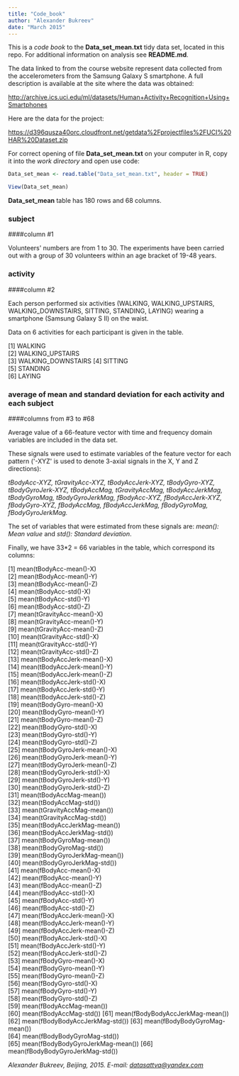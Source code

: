 ```yaml
---
title: "Code_book"
author: "Alexander Bukreev"
date: "March 2015"
---
```


This is a *code book* to the **Data_set_mean.txt** tidy data set, located in this repo. For additional information on analysis see **README.md**.

The data linked to from the course website represent data collected from the accelerometers from the Samsung Galaxy S smartphone. A full description is available at the site where the data was obtained: 

http://archive.ics.uci.edu/ml/datasets/Human+Activity+Recognition+Using+Smartphones 

Here are the data for the project: 

https://d396qusza40orc.cloudfront.net/getdata%2Fprojectfiles%2FUCI%20HAR%20Dataset.zip

For correct opening of file **Data_set_mean.txt** on your computer in R, copy it into the *work directory* and open use code:


```r
Data_set_mean <- read.table("Data_set_mean.txt", header = TRUE)

View(Data_set_mean)
```

**Data_set_mean** table has 180 rows and 68 columns.

### subject
####column #1

Volunteers' numbers are from 1 to 30. The experiments have been carried out with a group of 30 volunteers within an age bracket of 19-48 years.
 
### activity
####column #2

Each person performed six activities (WALKING, WALKING_UPSTAIRS, WALKING_DOWNSTAIRS, SITTING, STANDING, LAYING) wearing a smartphone (Samsung Galaxy S II) on the waist.

Data on 6 activities for each participant is given in the table.

[1] WALKING            
[2] WALKING_UPSTAIRS  
[3] WALKING_DOWNSTAIRS 
[4] SITTING           
[5] STANDING           
[6] LAYING  

### average of mean and standard deviation for each activity and each subject
####columns from #3 to #68

Average value of a 66-feature vector with time and frequency domain variables are included in the data set. 

These signals were used to estimate variables of the feature vector for each pattern ('-XYZ' is used to denote 3-axial signals in the X, Y and Z directions): 

*tBodyAcc-XYZ, 
tGravityAcc-XYZ, 
tBodyAccJerk-XYZ, 
tBodyGyro-XYZ, 
tBodyGyroJerk-XYZ, 
tBodyAccMag, 
tGravityAccMag, 
tBodyAccJerkMag, 
tBodyGyroMag, 
tBodyGyroJerkMag, 
fBodyAcc-XYZ, 
fBodyAccJerk-XYZ, 
fBodyGyro-XYZ, 
fBodyAccMag, 
fBodyAccJerkMag, 
fBodyGyroMag, 
fBodyGyroJerkMag.*

The set of variables that were estimated from these signals are: *mean(): Mean value* and *std(): Standard deviation*.

Finally, we have 33*2 = 66 variables in the table, which correspond its columns:

 [1] mean(tBodyAcc-mean()-X)          
 [2] mean(tBodyAcc-mean()-Y)          
 [3] mean(tBodyAcc-mean()-Z)          
 [4] mean(tBodyAcc-std()-X)           
 [5] mean(tBodyAcc-std()-Y)           
 [6] mean(tBodyAcc-std()-Z)           
 [7] mean(tGravityAcc-mean()-X)       
 [8] mean(tGravityAcc-mean()-Y)       
 [9] mean(tGravityAcc-mean()-Z)       
[10] mean(tGravityAcc-std()-X)        
[11] mean(tGravityAcc-std()-Y)        
[12] mean(tGravityAcc-std()-Z)        
[13] mean(tBodyAccJerk-mean()-X)      
[14] mean(tBodyAccJerk-mean()-Y)      
[15] mean(tBodyAccJerk-mean()-Z)      
[16] mean(tBodyAccJerk-std()-X)       
[17] mean(tBodyAccJerk-std()-Y)       
[18] mean(tBodyAccJerk-std()-Z)       
[19] mean(tBodyGyro-mean()-X)         
[20] mean(tBodyGyro-mean()-Y)         
[21] mean(tBodyGyro-mean()-Z)         
[22] mean(tBodyGyro-std()-X)          
[23] mean(tBodyGyro-std()-Y)          
[24] mean(tBodyGyro-std()-Z)          
[25] mean(tBodyGyroJerk-mean()-X)     
[26] mean(tBodyGyroJerk-mean()-Y)     
[27] mean(tBodyGyroJerk-mean()-Z)     
[28] mean(tBodyGyroJerk-std()-X)      
[29] mean(tBodyGyroJerk-std()-Y)      
[30] mean(tBodyGyroJerk-std()-Z)      
[31] mean(tBodyAccMag-mean())         
[32] mean(tBodyAccMag-std())          
[33] mean(tGravityAccMag-mean())      
[34] mean(tGravityAccMag-std())       
[35] mean(tBodyAccJerkMag-mean())     
[36] mean(tBodyAccJerkMag-std())      
[37] mean(tBodyGyroMag-mean())        
[38] mean(tBodyGyroMag-std())         
[39] mean(tBodyGyroJerkMag-mean())    
[40] mean(tBodyGyroJerkMag-std())     
[41] mean(fBodyAcc-mean()-X)          
[42] mean(fBodyAcc-mean()-Y)          
[43] mean(fBodyAcc-mean()-Z)          
[44] mean(fBodyAcc-std()-X)           
[45] mean(fBodyAcc-std()-Y)           
[46] mean(fBodyAcc-std()-Z)           
[47] mean(fBodyAccJerk-mean()-X)      
[48] mean(fBodyAccJerk-mean()-Y)      
[49] mean(fBodyAccJerk-mean()-Z)      
[50] mean(fBodyAccJerk-std()-X)       
[51] mean(fBodyAccJerk-std()-Y)       
[52] mean(fBodyAccJerk-std()-Z)       
[53] mean(fBodyGyro-mean()-X)         
[54] mean(fBodyGyro-mean()-Y)         
[55] mean(fBodyGyro-mean()-Z)         
[56] mean(fBodyGyro-std()-X)          
[57] mean(fBodyGyro-std()-Y)          
[58] mean(fBodyGyro-std()-Z)       
[59] mean(fBodyAccMag-mean())     
[60] mean(fBodyAccMag-std())
[61] mean(fBodyBodyAccJerkMag-mean())
[62] mean(fBodyBodyAccJerkMag-std()) 
[63] mean(fBodyBodyGyroMag-mean())   
[64] mean(fBodyBodyGyroMag-std())    
[65] mean(fBodyBodyGyroJerkMag-mean())
[66] mean(fBodyBodyGyroJerkMag-std())

*Alexander Bukreev, Beijing, 2015. E-mail: datasattva@yandex.com*
